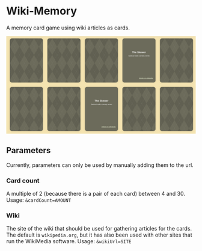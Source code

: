 # Wiki-Memory
A memory card game using wiki articles as cards.

![screenshot](screenshot.png)

## Parameters
Currently, parameters can only be used by manually adding them to the url.

### Card count
A multiple of 2 (because there is a pair of each card) between 4 and 30.
Usage: `&cardCount=AMOUNT`

### Wiki
The site of the wiki that should be used for gathering articles for the cards.
The default is `wikipedia.org`, but it has also been used with other sites that run the WikiMedia software.
Usage: `&wikiUrl=SITE`
